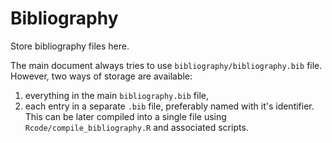 # Bibliography

Store bibliography files here.

The main document always tries to use `bibliography/bibliography.bib` file.
However, two ways of storage are available:

1) everything in the main `bibliography.bib` file,
2) each entry in a separate `.bib` file, preferably named with it's identifier.
This can be later compiled into a single file using `Rcode/compile_bibliography.R`
and associated scripts.

